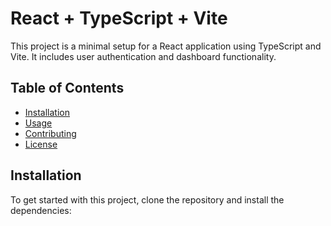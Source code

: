 # React + TypeScript + Vite

This project is a minimal setup for a React application using TypeScript and Vite. It includes user authentication and dashboard functionality.

## Table of Contents
- [Installation](#installation)
- [Usage](#usage)
- [Contributing](#contributing)
- [License](#license)

## Installation

To get started with this project, clone the repository and install the dependencies: